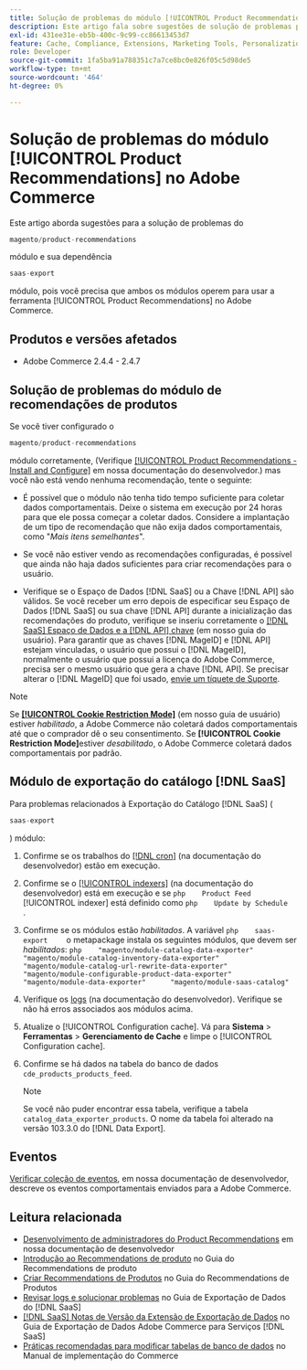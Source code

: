 ```yaml
---
title: Solução de problemas do módulo [!UICONTROL Product Recommendations] no Adobe Commerce
description: Este artigo fala sobre sugestões de solução de problemas para o módulo [!UICONTROL Product Recommendations] no Adobe Commerce.
exl-id: 431ee31e-eb5b-400c-9c99-cc86613453d7
feature: Cache, Compliance, Extensions, Marketing Tools, Personalization, Products, Recommendations
role: Developer
source-git-commit: 1fa5ba91a788351c7a7ce8bc0e826f05c5d98de5
workflow-type: tm+mt
source-wordcount: '464'
ht-degree: 0%

---
```


# Solução de problemas do módulo [!UICONTROL Product Recommendations] no Adobe Commerce

Este artigo aborda sugestões para a solução de problemas do

```php
magento/product-recommendations
```

módulo e sua dependência

```php
saas-export
```

módulo, pois você precisa que ambos os módulos operem para usar a ferramenta [!UICONTROL Product Recommendations] no Adobe Commerce.

## Produtos e versões afetados

* Adobe Commerce 2.4.4 - 2.4.7

## Solução de problemas do módulo de recomendações de produtos

Se você tiver configurado o

```php
magento/product-recommendations
```

módulo corretamente, (Verifique [[!UICONTROL Product Recommendations - Install and Configure]](https://experienceleague.adobe.com/en/docs/commerce-merchant-services/product-recommendations/getting-started/install-configure) em nossa documentação do desenvolvedor.) mas você não está vendo nenhuma recomendação, tente o seguinte:

* É possível que o módulo não tenha tido tempo suficiente para coletar dados comportamentais. Deixe o sistema em execução por 24 horas para que ele possa começar a coletar dados. Considere a implantação de um tipo de recomendação que não exija dados comportamentais, como &quot;*Mais itens semelhantes*&quot;.

* Se você não estiver vendo as recomendações configuradas, é possível que ainda não haja dados suficientes para criar recomendações para o usuário.

* Verifique se o Espaço de Dados [!DNL SaaS] ou a Chave [!DNL API] são válidos. Se você receber um erro depois de especificar seu Espaço de Dados [!DNL SaaS] ou sua chave [!DNL API] durante a inicialização das recomendações do produto, verifique se inseriu corretamente o [[!DNL SaaS] Espaço de Dados e a [!DNL API] chave](https://experienceleague.adobe.com/en/docs/commerce-admin/config/services/saas) (em nosso guia do usuário). Para garantir que as chaves [!DNL MageID] e [!DNL API] estejam vinculadas, o usuário que possui o [!DNL MageID], normalmente o usuário que possui a licença do Adobe Commerce, precisa ser o mesmo usuário que gera a chave [!DNL API]. Se precisar alterar o [!DNL MageID] que foi usado, [envie um tíquete de Suporte](/help/help-center-guide/help-center/magento-help-center-user-guide.md#submit-ticket).

>[!NOTE]
>
>Se [**[!UICONTROL Cookie Restriction Mode]**](https://experienceleague.adobe.com/en/docs/commerce-admin/start/compliance/privacy/compliance-cookie-law) (em nosso guia de usuário) estiver *habilitado*, a Adobe Commerce não coletará dados comportamentais até que o comprador dê o seu consentimento. Se **[!UICONTROL Cookie Restriction Mode]**&#x200B;estiver *desabilitado*, o Adobe Commerce coletará dados comportamentais por padrão.

## Módulo de exportação do catálogo [!DNL SaaS]

Para problemas relacionados à Exportação do Catálogo [!DNL SaaS] (

```php
saas-export
```

) módulo:

1. Confirme se os trabalhos do [[!DNL cron]](https://experienceleague.adobe.com/en/docs/commerce-operations/configuration-guide/cli/configure-cron-jobs) (na documentação do desenvolvedor) estão em execução.
1. Confirme se o [[!UICONTROL indexers]](https://experienceleague.adobe.com/en/docs/commerce-operations/configuration-guide/cli/manage-indexers) (na documentação do desenvolvedor) está em execução e se    ```php    Product Feed    ```    [!UICONTROL indexer] está definido como    ```php    Update by Schedule    ```    .
1. Confirme se os módulos estão *habilitados*. A variável    ```php    saas-export    ```    o metapackage instala os seguintes módulos, que devem ser *habilitados*:    ```php    "magento/module-catalog-data-exporter"      "magento/module-catalog-inventory-data-exporter"      "magento/module-catalog-url-rewrite-data-exporter"      "magento/module-configurable-product-data-exporter"      "magento/module-data-exporter"      "magento/module-saas-catalog"    ```
1. Verifique os [logs](https://experienceleague.adobe.com/en/docs/commerce-operations/configuration-guide/cli/enable-logging) (na documentação do desenvolvedor). Verifique se não há erros associados aos módulos acima.
1. Atualize o [!UICONTROL Configuration cache]. Vá para **Sistema** > **Ferramentas** > **Gerenciamento de Cache** e limpe o [!UICONTROL Configuration cache].
1. Confirme se há dados na tabela do banco de dados `cde_products_products_feed`.

   >[!NOTE]
   >
   >Se você não puder encontrar essa tabela, verifique a tabela `catalog_data_exporter_products`. O nome da tabela foi alterado na versão 103.3.0 do [!DNL Data Export].

## Eventos

[Verificar coleção de eventos](https://experienceleague.adobe.com/en/docs/commerce-merchant-services/product-recommendations/getting-started/verify), em nossa documentação de desenvolvedor, descreve os eventos comportamentais enviados para a Adobe Commerce.

## Leitura relacionada

* [Desenvolvimento de administradores do Product Recommendations](https://experienceleague.adobe.com/en/docs/commerce-merchant-services/product-recommendations/developer/development-overview) em nossa documentação de desenvolvedor
* [Introdução ao Recommendations de produto](https://experienceleague.adobe.com/en/docs/commerce-merchant-services/product-recommendations/overview) no Guia do Recommendations de produto
* [Criar Recommendations de Produtos](https://experienceleague.adobe.com/en/docs/commerce-merchant-services/product-recommendations/admin/create) no Guia do Recommendations de Produtos
* [Revisar logs e solucionar problemas](https://experienceleague.adobe.com/en/docs/commerce-merchant-services/saas-data-export/troubleshooting-logging) no Guia de Exportação de Dados do [!DNL SaaS]
* [[!DNL SaaS] Notas de Versão da Extensão de Exportação de Dados](https://experienceleague.adobe.com/en/docs/commerce-merchant-services/saas-data-export/release-notes) no Guia de Exportação de Dados Adobe Commerce para Serviços [!DNL SaaS]
* [Práticas recomendadas para modificar tabelas de banco de dados](https://experienceleague.adobe.com/en/docs/commerce-operations/implementation-playbook/best-practices/development/modifying-core-and-third-party-tables#why-adobe-recommends-avoiding-modifications) no Manual de implementação do Commerce

